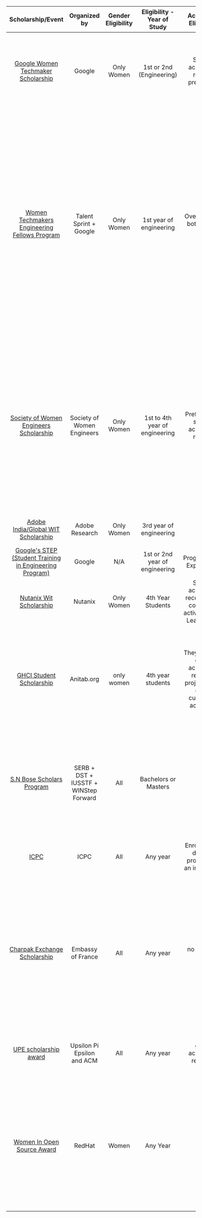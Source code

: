 | Scholarship/Event | Organized by | Gender Eligibility | Eligibility - Year of Study | Academic Eligibility | Stream Eligibility | Application Period (Approx) | Application Period (mm/dd) | Program Commencemment | Duration | Stream/Target Area | Brief Description  | Application Experiences |
|:---:|:---:|:---:|:---:|:---:|:---:|:---:|:---:|:---:|:---:|:---:|---|---|
| <a href="https://www.womentechmakers.com/initiatives">Google Women Techmaker Scholarship</a>  | Google | Only Women | 1st or 2nd (Engineering) | Strong academic record preferred. | IT/CS or equivalent | ends early March | 10 January | July-August | N/A | CS/IT | This program provides a scholarship to the eligible students and a chance to connect with women in tech via a retreat to a Google HQ |  |
| <a href="https://wtef.talentsprint.com/#selection">Women Techmakers Engineering Fellows Program  | Talent Sprint + Google  | Only Women | 1st year of engineering | Over 70% in both X and XII | IT/CS or equivalent | late January to early Feb | 01/10 | Feb or March | 2 years | CS/IT | The program is a combination of summer coding bootcamps, live online classes, ongoing mentorship, certification and team-based projects to enhance problem-solving and computational thinking. It also provides exemplary participants with a chance to get career opportunities with high end product companies including Google. |   |
| <a href="https://scholarships.swe.org/applications/login.asp">Society of Women Engineers Scholarship | Society of Women Engineers | Only Women | 1st to 4th year of engineering | Preferably a strong academic record |  All streams are eligible | December 1st | 12/1 | December 1st 2020 | N/A | N/A | The SWE Scholarship Program provides financial assistance to those who identify as a female/woman and are studying community college, baccalaureate, or graduate programs in preparation for careers in engineering, engineering technology and computer science.|  |
| <a href="https://research.adobe.com/adobe-india-women-in-technology-scholarship/">Adobe India/Global WIT Scholarship | Adobe Research | Only Women | 3rd year of engineering | N/A | CS/IT/EEE/Math or equivalent | August end to September end | 8/25 | N/A | N/A | CS/IT | Tuition funding, mentorship and GHCI fee |   |
| <a href="https://buildyourfuture.withgoogle.com/programs/step/">Google's STEP (Student Training in Engineering Program) | Google | N/A | 1st or 2nd year of engineering | Programming Experience | CS\IT or equivalent | Ends around early January | 12/30 | April | 12-weeks | CS/IT | A summer intership at Google |   |
| <a href="https://www.nutanix.com/scholarships">Nutanix Wit Scholarship | Nutanix | Only Women | 4th Year Students | Strong academic record, Co-corricular activities and Leadership | CS/Electrical | November to June 26 | 11/12 | N/A | N/A | CS/Electrical | Three Scholarships upto USD 2500 |   |
| <a href="https://ghcindia.anitab.org/ghci-20-student-scholarships/">GHCI Student Scholarship | Anitab.org | only women | 4th year students | They look for good academic record , projects and extra curricular activities | All Technical streams | Early march to June | Ends June 14 | 17 to 21 feb 2021 | Approx 3 days | CS/IT  | Scholarship gives the recipient opportunity to attend the GHCI conference and career fair and includes the full conference registration fee + travel +meal |   |
| <a href="https://www.iusstf.org/program/for-indian-students">S.N Bose Scholars Program | SERB + DST + IUSSTF + WINStep Forward | All | Bachelors or Masters |  | Atmospheric and Earth Sciences; Chemical Sciences; Engineering Sciences; Mathematical and Computational Sciences; and, Physical Sciences | September - October |  |  Mid of May | 10-12 week |   | To experience world-class research facilities in leading U.S. institution |  |
| <a href="https://icpc.global/">ICPC | ICPC | All | Any year | Enrolled in a degree program at an institution | N/A | N/A | N/A | N/A | N/A | Competitive Coding | It is an algorithmic programming contest for college students. |   |
| <a href="https://www.inde.campusfrance.org/charpak-exchange-scholarship-spring-session-jan-may">Charpak Exchange Scholarship | Embassy of France | All | Any year | no gpa cut off | All | September - November | 7th September 2020 -  6th November 2020 | Jan - May | 1 semester exchange | All | Charpak Scholarship 2019-2020: Charpak Scholarship is an initiative of the Embassy of France. This scholarship offered to Indian students every year who wants to pursue their higher education in France. |  |
| <a href="https://upe.acm.org/?page_id=285">UPE scholarship award | Upsilon Pi Epsilon and ACM | All | Any year | good academic records | All | N/A | yet to be released for the coming year, usually in oct |   | N/A | All | UPE + ACM initiated program to raise the importance of academic achievement |   |
| <a href="https://www.redhat.com/en/about/women-in-open-source">Women In Open Source Award | RedHat | Women | Any Year | NA | All | Jan (approx) | 9 Jan 20 to 7 jan 2020 | NA | NA | Open Source | Aims to recognize important contributions made to the field of open source by porviding scholarship of 2500 USD and chance to attend the red hat conference in San Francisco along with award |   |

